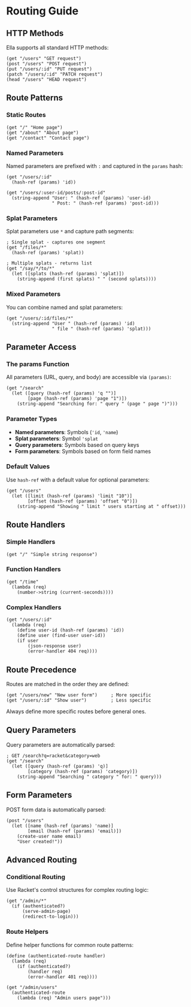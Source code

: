 # Routing Guide

## HTTP Methods

Ella supports all standard HTTP methods:

```racket
(get "/users" "GET request")
(post "/users" "POST request")  
(put "/users/:id" "PUT request")
(patch "/users/:id" "PATCH request")
(head "/users" "HEAD request")
```

## Route Patterns

### Static Routes

```racket
(get "/" "Home page")
(get "/about" "About page")
(get "/contact" "Contact page")
```

### Named Parameters

Named parameters are prefixed with `:` and captured in the `params` hash:

```racket
(get "/users/:id" 
  (hash-ref (params) 'id))

(get "/users/:user-id/posts/:post-id"
  (string-append "User: " (hash-ref (params) 'user-id)
                 " Post: " (hash-ref (params) 'post-id)))
```

### Splat Parameters

Splat parameters use `*` and capture path segments:

```racket
; Single splat - captures one segment
(get "/files/*" 
  (hash-ref (params) 'splat))

; Multiple splats - returns list
(get "/say/*/to/*"
  (let ([splats (hash-ref (params) 'splat)])
    (string-append (first splats) " " (second splats))))
```

### Mixed Parameters

You can combine named and splat parameters:

```racket
(get "/users/:id/files/*"
  (string-append "User " (hash-ref (params) 'id)
                 " file " (hash-ref (params) 'splat)))
```

## Parameter Access

### The params Function

All parameters (URL, query, and body) are accessible via `(params)`:

```racket
(get "/search"
  (let ([query (hash-ref (params) 'q "")]
        [page (hash-ref (params) 'page "1")])
    (string-append "Searching for: " query " (page " page ")")))
```

### Parameter Types

- **Named parameters**: Symbols (`'id`, `'name`)
- **Splat parameters**: Symbol `'splat`
- **Query parameters**: Symbols based on query keys
- **Form parameters**: Symbols based on form field names

### Default Values

Use `hash-ref` with a default value for optional parameters:

```racket
(get "/users"
  (let ([limit (hash-ref (params) 'limit "10")]
        [offset (hash-ref (params) 'offset "0")])
    (string-append "Showing " limit " users starting at " offset)))
```

## Route Handlers

### Simple Handlers

```racket
(get "/" "Simple string response")
```

### Function Handlers

```racket
(get "/time" 
  (lambda (req)
    (number->string (current-seconds))))
```

### Complex Handlers

```racket
(get "/users/:id"
  (lambda (req)
    (define user-id (hash-ref (params) 'id))
    (define user (find-user user-id))
    (if user
        (json-response user)
        (error-handler 404 req))))
```

## Route Precedence

Routes are matched in the order they are defined:

```racket
(get "/users/new" "New user form")     ; More specific
(get "/users/:id" "Show user")         ; Less specific
```

Always define more specific routes before general ones.

## Query Parameters

Query parameters are automatically parsed:

```racket
; GET /search?q=racket&category=web
(get "/search"
  (let ([query (hash-ref (params) 'q)]
        [category (hash-ref (params) 'category)])
    (string-append "Searching " category " for: " query)))
```

## Form Parameters

POST form data is automatically parsed:

```racket
(post "/users"
  (let ([name (hash-ref (params) 'name)]
        [email (hash-ref (params) 'email)])
    (create-user name email)
    "User created!"))
```

## Advanced Routing

### Conditional Routing

Use Racket's control structures for complex routing logic:

```racket
(get "/admin/*"
  (if (authenticated?)
      (serve-admin-page)
      (redirect-to-login)))
```

### Route Helpers

Define helper functions for common route patterns:

```racket
(define (authenticated-route handler)
  (lambda (req)
    (if (authenticated?)
        (handler req)
        (error-handler 401 req))))

(get "/admin/users" 
  (authenticated-route 
    (lambda (req) "Admin users page")))
```